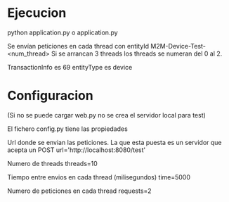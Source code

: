 # Ejecucion
 
python application.py o application.py

Se envían peticiones en cada thread con entityId M2M-Device-Test-<num_thread>
Si se arrancan 3 threads los threads se numeran del 0 al 2.

TransactionInfo es 69
entityType es device

# Configuracion

(Si no se puede cargar web.py no se crea el servidor local para test)

El fichero config.py tiene las propiedades

Url donde se envian las peticiones. La que esta puesta es un servidor que acepta un POST
url='http://localhost:8080/test'

Numero de threads
threads=10

Tiempo entre envios en cada thread (milisegundos)
time=5000

Numero de peticiones en cada thread
requests=2



